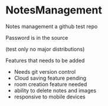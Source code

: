 # NotesManagement
Notes management
a github test repo

Password is in the source 

(test only no major distributions)

Features that needs to be added

- Needs git version control
- Cloud saving feature pending
- room creation feature needed
- ability to delete notes and images
- responsive to mobile devices
